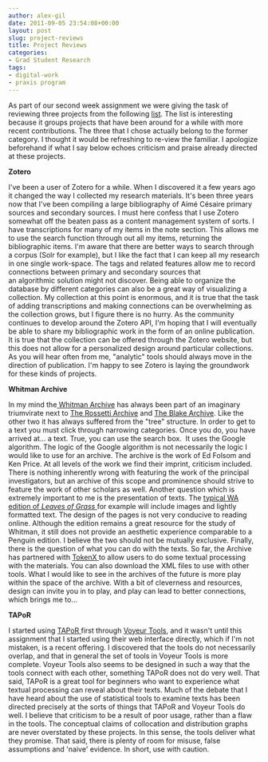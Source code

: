 ```yaml
---
author: alex-gil
date: 2011-09-05 23:54:08+00:00
layout: post
slug: project-reviews
title: Project Reviews
categories:
- Grad Student Research
tags:
- digital-work
- praxis program
---
```


As part of our second week assignment we were giving the task of reviewing three projects from the following [list](http://praxis.scholarslab.org/topics/evaluating-digital-work/). The list is interesting because it groups projects that have been around for a while with more recent contributions. The three that I chose actually belong to the former category. I thought it would be refreshing to re-view the familiar. I apologize beforehand if what I say below echoes criticism and praise already directed at these projects.

**Zotero**

I've been a user of Zotero for a while. When I discovered it a few years ago it changed the way I collected my research materials. It's been three years now that I've been compiling a large bibliography of Aimé Césaire primary sources and secondary sources. I must here confess that I use Zotero somewhat off the beaten pass as a content management system of sorts. I have transcriptions for many of my items in the note section. This allows me to use the search function through out all my items, returning the bibliographic items. I'm aware that there are better ways to search through a corpus (Solr for example), but I like the fact that I can keep all my research in one single work-space. The tags and related features allow me to record connections between primary and secondary sources that an algorithmic solution might not discover. Being able to organize the database by different categories can also be a great way of visualizing a collection. My collection at this point is enormous, and it is true that the task of adding transcriptions and making connections can be overwhelming as the collection grows, but I figure there is no hurry. As the community continues to develop around the Zotero API, I'm hoping that I will eventually be able to share my bibliographic work in the form of an online publication. It is true that the collection can be offered through the Zotero website, but this does not allow for a personalized design around particular collections. As you will hear often from me, "analytic" tools should always move in the direction of publication. I'm happy to see Zotero is laying the groundwork for these kinds of projects.

**Whitman Archive**

In my mind the[ Whitman Archive](http://www.whitmanarchive.org/) has always been part of an imaginary triumvirate next to [The Rossetti Archive](http://www.rossettiarchive.org/) and [The Blake Archive](http://www.blakearchive.org/blake/). Like the other two it has always suffered from the "tree" structure. In order to get to a text you must click through narrowing categories. Once you do, you have arrived at... a text. True, you can use the search box.  It uses the Google algorithm. The logic of the Google algorithm is not necessarily the logic I would like to use for an archive. The archive is the work of Ed Folsom and Ken Price. At all levels of the work we find their imprint, criticism included. There is nothing inherently wrong with featuring the work of the principal investigators, but an archive of this scope and prominence should strive to feature the work of other scholars as well. Another question which is extremely important to me is the presentation of texts. The [typical WA edition of _Leaves of Grass_ ](http://whitmanarchive.org/published/LG/1856/whole.html)for example will include images and lightly formatted text. The design of the pages is not very conducive to reading online. Although the edition remains a great resource for the study of Whitman, it still does not provide an aesthetic experience comparable to a Penguin edition. I believe the two should not be mutually exclusive. Finally, there is the question of what you can do with the texts. So far, the Archive has partnered with [TokenX ](http://www.whitmanarchive.org/resources/tools/index.html)to allow users to do some textual processing with the materials. You can also download the XML files to use with other tools. What I would like to see in the archives of the future is more play within the space of the archive. With a bit of cleverness and resources, design can invite you in to play, and play can lead to better connections, which brings me to...

**TAPoR**

I started using [TAPoR ](http://portal.tapor.ca/portal/portal)first through [Voyeur Tools](http://voyeurtools.org), and it wasn't until this assignment that I started using their web interface directly, which if I'm not mistaken, is a recent offering. I discovered that the tools do not necessarily overlap, and that in general the set of tools in Voyeur Tools is more complete. Voyeur Tools also seems to be designed in such a way that the tools connect with each other, something TAPoR does not do very well. That said, TAPoR is a great tool for beginners who want to experience what textual processing can reveal about their texts. Much of the debate that I have heard about the use of statistical tools to examine texts has been directed precisely at the sorts of things that TAPoR and Voyeur Tools do well. I believe that criticism to be a result of poor usage, rather than a flaw in the tools. The conceptual claims of collocation and distribution graphs are never overstated by these projects. In this sense, the tools deliver what they promise. That said, there is plenty of room for misuse, false assumptions and 'naive' evidence. In short, use with caution.


